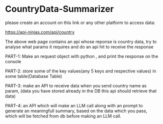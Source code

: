 # CountryData-Summarizer

please create an account on this link or any other platform to access data:

https://api-ninjas.com/api/country

The above web page contains an api whose reponse is country data, try to analyse what params it requires and do an api hit to receive the response

PART-1: Make an request object with python , and print the response on the console

PART-2: store some of the key values(any 5 keys and respective values) in some table(Database Table)

PART-3: make an API to receive data when you send country name as param, (data you have stored already in the DB this api should retrieve that data)

PART-4: an API which will make an LLM call along with an prompt to generate an meaningfull summary, based on the data which you pass, which will be fetched from db before making an LLM call.

